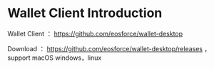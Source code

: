 # Wallet Client Introduction

Wallet Client ： https://github.com/eosforce/wallet-desktop

Download ：  https://github.com/eosforce/wallet-desktop/releases ，support macOS windows，linux
